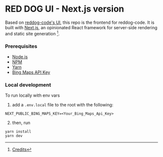 # RED DOG UI - Next.js version
Based on [reddog-code's UI](https://github.com/Azure/reddog-code/tree/master/RedDog.UI), this repo is the frontend for reddog-code. 
It is built with [Next.js](https://nextjs.org/), an opinionated React framework for server-side rendering and static site generation [^fn].

### Prerequisites

- [Node.js](https://nodejs.org/)
- [NPM](https://npm.org)
- [Yarn](https://yarnpkg.com)
- [Bing Maps API Key](https://www.bingmapsportal.com)

### Local development
To run locally with env vars

1.  add a `.env.local` file to the root with the following:
```shell
NEXT_PUBLIC_BING_MAPS_KEY=<Your_Bing_Maps_Api_Key>
```
2. then, run
```shell
yarn install
yarn dev
```

[^fn]: [Credits](https://pixinvent.com/materialize-material-design-admin-template/landing/)
